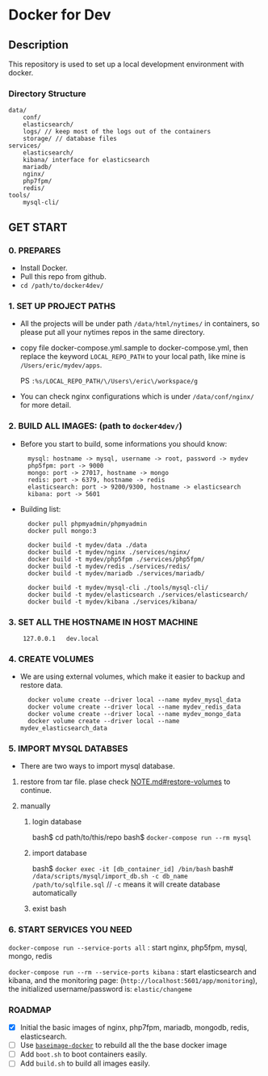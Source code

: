 Docker for Dev
==============

## Description

This repository is used to set up a local development environment with docker.

### Directory Structure

  ```
  data/
      conf/
      elasticsearch/
      logs/ // keep most of the logs out of the containers
      storage/ // database files
  services/
      elasticsearch/
      kibana/ interface for elasticsearch
      mariadb/
      nginx/
      php7fpm/
      redis/
  tools/
      mysql-cli/
  ```

## GET START

### 0. PREPARES

* Install Docker.
* Pull this repo from github.
* `cd /path/to/docker4dev/`

### 1. SET UP PROJECT PATHS

* All the projects will be under path `/data/html/nytimes/` in containers, so please put all your nytimes repos in the same directory.
* copy file docker-compose.yml.sample to docker-compose.yml, then replace the keyword `LOCAL_REPO_PATH` to your local path, like mine is `/Users/eric/mydev/apps`.

    PS `:%s/LOCAL_REPO_PATH/\/Users\/eric\/workspace/g`

* You can check nginx configurations which is under `/data/conf/nginx/` for more detail.

### 2. BUILD ALL IMAGES: (path to `docker4dev/`)

* Before you start to build, some informations you should know:

        mysql: hostname -> mysql, username -> root, password -> mydev
        php5fpm: port -> 9000
        mongo: port -> 27017, hostname -> mongo
        redis: port -> 6379, hostname -> redis
        elasticsearch: port -> 9200/9300, hostname -> elasticsearch
        kibana: port -> 5601

* Building list:

        docker pull phpmyadmin/phpmyadmin
        docker pull mongo:3

        docker build -t mydev/data ./data
        docker build -t mydev/nginx ./services/nginx/
        docker build -t mydev/php5fpm ./services/php5fpm/
        docker build -t mydev/redis ./services/redis/
        docker build -t mydev/mariadb ./services/mariadb/

        docker build -t mydev/mysql-cli ./tools/mysql-cli/
        docker build -t mydev/elasticsearch ./services/elasticsearch/
        docker build -t mydev/kibana ./services/kibana/

### 3. SET ALL THE HOSTNAME IN HOST MACHINE

        127.0.0.1   dev.local

### 4. CREATE VOLUMES

* We are using external volumes, which make it easier to backup and restore data.

        docker volume create --driver local --name mydev_mysql_data
        docker volume create --driver local --name mydev_redis_data
        docker volume create --driver local --name mydev_mongo_data
        docker volume create --driver local --name mydev_elasticsearch_data

### 5. IMPORT MYSQL DATABSES

* There are two ways to import mysql database.

1. restore from tar file. plase check [NOTE.md#restore-volumes](https://github.com/erictt/docker4dev/blob/master/NOTE.md#restore-volumes) to continue.

2. manually

    1. login database

        bash$ cd path/to/this/repo
        bash$ `docker-compose run --rm mysql`

    2. import database

        bash$ `docker exec -it [db_container_id] /bin/bash`
        bash# `/data/scripts/mysql/import_db.sh -c db_name /path/to/sqlfile.sql` // `-c` means it will create database automatically

    3. exist bash

### 6. START SERVICES YOU NEED

`docker-compose run --service-ports all` : start nginx, php5fpm, mysql, mongo, redis

`docker-compose run --rm --service-ports kibana` : start elasticsearch and kibana, and the monitoring page: (`http://localhost:5601/app/monitoring`), the initialized username/password is: `elastic/changeme`

### ROADMAP

* [x] Initial the basic images of nginx, php7fpm, mariadb, mongodb, redis, elasticsearch.
* [ ] Use [`baseimage-docker`](https://github.com/phusion/baseimage-docker) to rebuild all the  the base docker image
* [ ] Add `boot.sh` to boot containers easily.
* [ ] Add `build.sh` to build all images easily.
